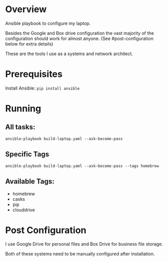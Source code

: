 # Overview

Ansible playbook to configure my laptop.

Besides the Google and Box drive configuration the vast majority of the configuration should work for almost anyone.  (See #post-configuration below for extra details)

These are the tools I use as a systems and network architect.


# Prerequisites

Install Ansible: `pip install ansible`

# Running

## All tasks:
`ansible-playbook build-laptop.yaml --ask-become-pass`

## Specific Tags
`ansible-playbook build-laptop.yaml --ask-become-pass --tags homebrew`

## Available Tags:
* homebrew
* casks
* pip
* clouddrive

# Post Configuration

I use Google Drive for personal files and Box Drive for business file storage.

Both of these systems need to be manually configured after installation.
